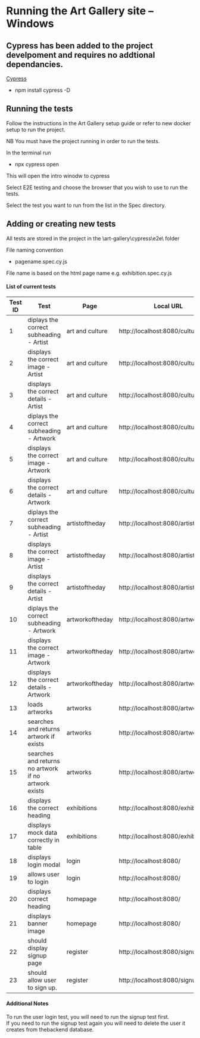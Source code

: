 # Running the Art Gallery site – Windows

## Cypress has been added to the project develpoment and requires no addtional dependancies.

[Cypress](https://www.cypress.io/)

- npm install cypress -D

## Running the tests

Follow the instructions in the Art Gallery setup guide or refer to new docker setup to run the
project.

NB You must have the project running in order to run the tests.

In the terminal run

- npx cypress open

This will open the intro winodw to cypress

Select E2E testing and choose the browser that you wish to use to run the tests.

Select the test you want to run from the list in the Spec directory.

## Adding or creating new tests

All tests are stored in the project in the \art-gallery\cypress\e2e\ folder

File naming convention

- pagename.spec.cy.js

File name is based on the html page name e.g. exhibition.spec.cy.js

#### List of current tests

| Test ID | Test                                                 | Page            | Local URL                          | Test file                  | Expected Result |
| ------- | ---------------------------------------------------- | --------------- | ---------------------------------- | -------------------------- | --------------- |
| 1       | diplays the correct subheading - Artist              | art and culture | http://localhost:8080/culture      | artandculture.spec.cy.js   | Success         |
| 2       | displays the correct image - Artist                  | art and culture | http://localhost:8080/culture      | artandculture.spec.cy.js   | Success         |
| 3       | displays the correct details -Artist                 | art and culture | http://localhost:8080/culture      | artandculture.spec.cy.js   | Success         |
| 4       | diplays the correct subheading - Artwork             | art and culture | http://localhost:8080/culture      | artandculture.spec.cy.js   | Success         |
| 5       | displays the correct image - Artwork                 | art and culture | http://localhost:8080/culture      | artandculture.spec.cy.js   | Success         |
| 6       | displays the correct details -Artwork                | art and culture | http://localhost:8080/culture      | artandculture.spec.cy.js   | Success         |
| 7       | diplays the correct subheading - Artist              | artistoftheday  | http://localhost:8080/artistofday  | artistoftheday.spec.cy.js  | Success         |
| 8       | displays the correct image - Artist                  | artistoftheday  | http://localhost:8080/artistofday  | artistoftheday.spec.cy.js  | Success         |
| 9       | displays the correct details -Artist                 | artistoftheday  | http://localhost:8080/artistofday  | artistoftheday.spec.cy.js  | Success         |
| 10      | diplays the correct subheading - Artwork             | artworkoftheday | http://localhost:8080/artworkofday | artworkoftheday.spec.cy.js | Success         |
| 11      | displays the correct image - Artwork                 | artworkoftheday | http://localhost:8080/artworkofday | artworkoftheday.spec.cy.js | Success         |
| 12      | displays the correct details -Artwork                | artworkoftheday | http://localhost:8080/artworkofday | artworkoftheday.spec.cy.js | Success         |
| 13      | loads artworks                                       | artworks        | http://localhost:8080/artworks     | artworks.spec.cy.js        | Success         |
| 14      | searches and returns artwork if exists               | artworks        | http://localhost:8080/artworks     | artworks.spec.cy.js        | Success         |
| 15      | searches and returns no artwork if no artwork exists | artworks        | http://localhost:8080/artworks     | artworks.spec.cy.js        | Success         |
| 16      | displays the correct heading                         | exhibitions     | http://localhost:8080/exhibitions  | exhibitions.spec.cy.js     | Success         |
| 17      | displays mock data correctly in table                | exhibitions     | http://localhost:8080/exhibitions  | exhibitions.spec.cy.js     | Success         |
| 18      | displays login modal                                 | login           | http://localhost:8080/             | login.spec.cy.js           | Success         |
| 19      | allows user to login                                 | login           | http://localhost:8080/             | login.spec.cy.js           | Success         |
| 20      | displays correct heading                             | homepage        | http://localhost:8080/             | mainpage.spec.cy.js        | Success         |
| 21      | displays banner image                                | homepage        | http://localhost:8080/             | mainpage.spec.cy.js        | Success         |
| 22      | should display signup page                           | register        | http://localhost:8080/signup       | registeruser.spec.cy.js    | Success         |
| 23      | should allow user to sign up.                        | register        | http://localhost:8080/signup       | registeruser.spec.cy.js    | Success         |

#### Additional Notes

To run the user login test, you will need to run the signup test first.  
If you need to run the signup test again you will need to delete the user it creates from thebackend
database.
